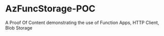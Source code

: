 # AzFuncStorage-POC
A Proof Of Content demonstrating the use of Function Apps, HTTP Client, Blob Storage

